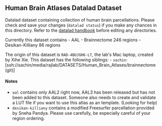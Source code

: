 Human Brain Atlases Datalad Dataset
---

Datalad dataset containing collection of human brain parcellations. Please check and save your changes (`datalad status`) if you make any chances in this directory. Refer to the [datalad handbook](http://handbook.datalad.org/en/latest/) before editing any directories. 

Currently this dataset contains 
    - AAL
    - Brainnectome 246 regions
    - Desikan-Killiany 86 regions

The origin of this dataset is `RAD-4BUJGH6-LT`, the lab's Mac laptop, created by Xihe Xie. This dataset has the following siblings:
     - `sachin`: [ssh://sachin/media/rajlab/DATASETS/Human_Brain_Atlases/brainnectome (git)]

#### Notes
 - `aal` contains only AAL2 right now, AAL3 has been released but has not been added to this dataset. Someone also needs to create and validate a LUT file if you want to use this atlas as an template. (Looking for help)
 - `desikan-killiany` contains a modified Freesurfer parcellation provided by Sneha Pandya. Please use carefully, be especially careful of your region ordering. 